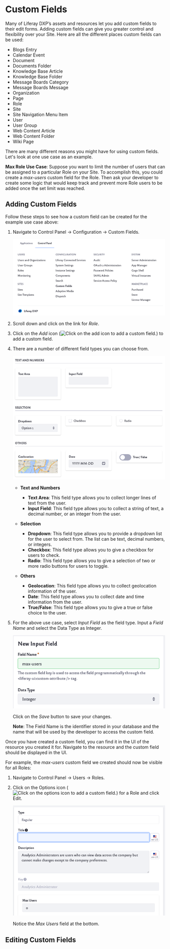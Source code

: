 # Custom Fields

Many of Liferay DXP’s assets and resources let you add custom fields to their edit forms. Adding custom fields can give you greater control and flexibility over your Site. Here are all the different places custom fields can be used:

* Blogs Entry
* Calendar Event
* Document
* Documents Folder
* Knowledge Base Article
* Knowledge Base Folder
* Message Boards Category
* Message Boards Message
* Organization
* Page
* Role
* Site
* Site Navigation Menu Item
* User
* User Group
* Web Content Article
* Web Content Folder
* Wiki Page

There are many different reasons you might have for using custom fields. Let's look at one use case as an example.

**Max Role Use Case**: Suppose you want to limit the number of users that can be assigned to a particular Role on your Site. To accomplish this, you could create a *max-users* custom field for the Role. Then ask your developer to create some logic that would keep track and prevent more Role users to be added once the set limit was reached.

## Adding Custom Fields

Follow these steps to see how a custom field can be created for the example use case above:

1. Navigate to Control Panel → Configuration → Custom Fields.

    ![Navigate to Custom Fields in the Configuration section of Control Panel.](custom-fields/images/01.png)

1. Scroll down and click on the link for *Role*.

1. Click on the *Add* icon (![Click on the add icon to add a custom field.](../../images/icon-add.png)) to add a custom field.

1. There are a number of different field types you can choose from.

    ![There are different field types you can choose from.](custom-fields/images/02.png)

    * **Text and Numbers**
        * **Text Area**: This field type allows you to collect longer lines of text from the user.
        * **Input Field**: This field type allows you to collect a string of text, a decimal number, or an integer from the user. 

    * **Selection**
        * **Dropdown**: This field type allows you to provide a dropdown list for the user to select from. The list can be text, decimal numbers, or integers.
        * **Checkbox**: This field type allows you to give a checkbox for users to check.
        * **Radio**: This field type allows you to give a selection of two or more radio buttons for users to toggle.

    * **Others**
        * **Geolocation**: This field type allows you to collect geolocation information of the user.
        * **Date**: This field type allows you to collect date and time information from the user.
        * **True/False**: This field type allows you to give a true or false choice to the user. 

1. For the above use case, select *Input Field* as the field type. Input a *Field Name* and select the Data Type as Integer.

    ![](custom-fields/images/03.png)

    Click on the *Save* button to save your changes.

    **Note**: The Field Name is the identifier stored in your database and the name that will be used by the developer to access the custom field. 

Once you have created a custom field, you can find it in the UI of the resource you created it for. Navigate to the resource and the custom field should be displayed in the UI.

For example, the *max-users* custom field we created should now be visible for all Roles:

1. Navigate to Control Panel → Users → Roles.

1. Click on the Options icon (![Click on the options icon to add a custom field.](../../images/icon-options.png)) for a Role and click Edit. 

    ![The custom field is not visible in the resource UI.](custom-fields/images/04.png)

    Notice the *Max Users* field at the bottom.

## Editing Custom Fields





